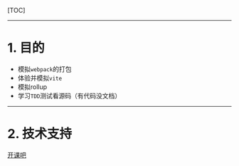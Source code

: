 [TOC]



----

# 1. 目的

* 模拟`webpack`的打包
* 体验并模拟`vite`
* 模拟rollup
* 学习`TDD`测试看源码（有代码没文档）



---



# 2. 技术支持

[开课吧](https://learn.kaikeba.com/)


